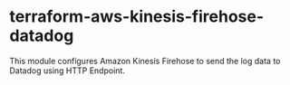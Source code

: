 # terraform-aws-kinesis-firehose-datadog

This module configures Amazon Kinesis Firehose to send the log data to Datadog using HTTP Endpoint.